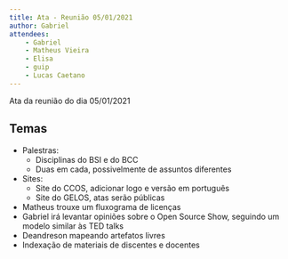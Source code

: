 ```yaml
---
title: Ata - Reunião 05/01/2021
author: Gabriel
attendees:
    - Gabriel
    - Matheus Vieira
    - Elisa
    - guip
    - Lucas Caetano
---
```


Ata da reunião do dia 05/01/2021

## Temas

- Palestras:
    - Disciplinas do BSI e do BCC
    - Duas em cada, possivelmente de assuntos diferentes
- Sites:
    - Site do CCOS, adicionar logo e versão em português
    - Site do GELOS, atas serão públicas
- Matheus trouxe um fluxograma de licenças
- Gabriel irá levantar opiniões sobre o Open Source Show, seguindo um modelo similar às TED talks
- Deandreson mapeando artefatos livres
- Indexação de materiais de discentes e docentes
